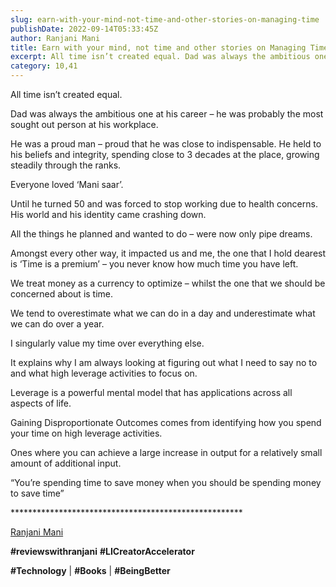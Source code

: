```yaml
---
slug: earn-with-your-mind-not-time-and-other-stories-on-managing-time
publishDate: 2022-09-14T05:33:45Z
author: Ranjani Mani
title: Earn with your mind, not time and other stories on Managing Time 
excerpt: All time isn’t created equal. Dad was always the ambitious one at his career – he was probably the most sought out person at his workplace. He was a proud man – proud that he was close to indispensable. He held to his beliefs and integrity, spending close to 3 decades at the place, growing  ... 
category: 10,41
---
```


All time isn’t created equal.

Dad was always the ambitious one at his career – he was probably the most sought out person at his workplace.

He was a proud man – proud that he was close to indispensable. He held to his beliefs and integrity, spending close to 3 decades at the place, growing steadily through the ranks.

Everyone loved ‘Mani saar’.

Until he turned 50 and was forced to stop working due to health concerns. His world and his identity came crashing down.

All the things he planned and wanted to do – were now only pipe dreams.

Amongst every other way, it impacted us and me, the one that I hold dearest is ‘Time is a premium’ – you never know how much time you have left.

We treat money as a currency to optimize – whilst the one that we should be concerned about is time.

We tend to overestimate what we can do in a day and underestimate what we can do over a year.

I singularly value my time over everything else.

It explains why I am always looking at figuring out what I need to say no to and what high leverage activities to focus on.

Leverage is a powerful mental model that has applications across all aspects of life.

Gaining Disproportionate Outcomes comes from identifying how you spend your time on high leverage activities.

Ones where you can achieve a large increase in output for a relatively small amount of additional input.

“You’re spending time to save money when you should be spending money to save time”

\*\*\*\*\*\*\*\*\*\*\*\*\*\*\*\*\*\*\*\*\*\*\*\*\*\*\*\*\*\*\*\*\*\*\*\*\*\*\*\*\*\*\*\*\*\*\*\*\*\*\*\*\*

[Ranjani Mani](https://www.linkedin.com/feed/#)

**#reviewswithranjani** **#LICreatorAccelerator**

**#Technology** | **#Books** | **#BeingBetter**